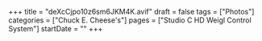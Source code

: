 +++
title = "deXcCjpo10z6sm6JKM4K.avif"
draft = false
tags = ["Photos"]
categories = ["Chuck E. Cheese's"]
pages = ["Studio C HD Weigl Control System"]
startDate = ""
+++
